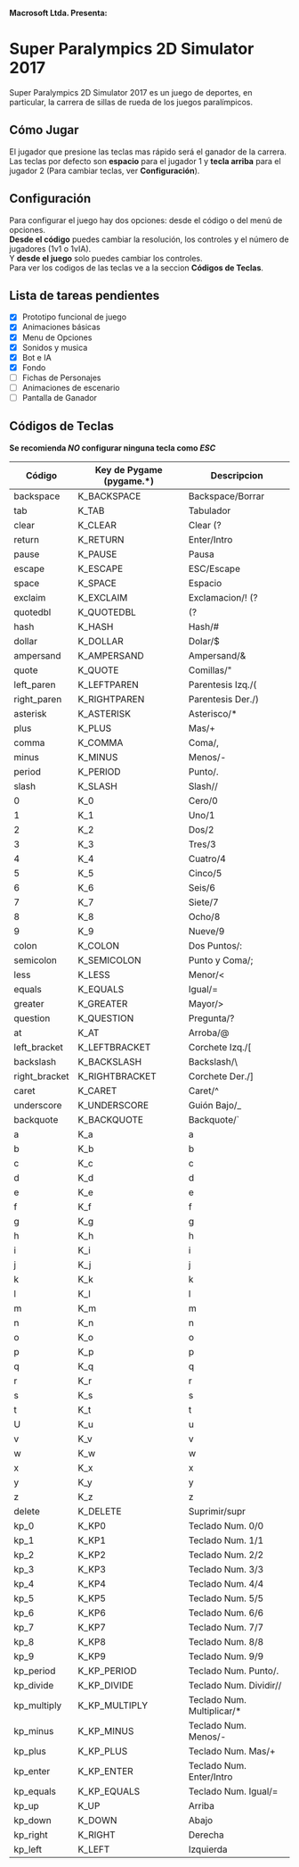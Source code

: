 **Macrosoft Ltda. Presenta:**
# Super Paralympics 2D Simulator 2017
Super Paralympics 2D Simulator 2017 es un juego de deportes, en particular, la carrera de sillas de rueda de los juegos paralímpicos.
## Cómo Jugar
El jugador que presione las teclas mas rápido será el ganador de la carrera. Las teclas por defecto son **espacio** para el jugador 1 y **tecla arriba** para el jugador 2 (Para cambiar teclas, ver **Configuración**).
## Configuración
Para configurar el juego hay dos opciones: desde el código o del menú de opciones.  
**Desde el código** puedes cambiar la resolución, los controles y el número de jugadores (1v1 o 1vIA).  
Y **desde el juego** solo puedes cambiar los controles.  
Para ver los codigos de las teclas ve a la seccion **Códigos de Teclas**.
## Lista de tareas pendientes
- [x] Prototipo funcional de juego
- [x] Animaciones básicas
- [x] Menu de Opciones
- [x] Sonidos y musica
- [x] Bot e IA
- [x] Fondo
- [ ] Fichas de Personajes
- [ ] Animaciones de escenario
- [ ] Pantalla de Ganador
## Códigos de Teclas
**Se recomienda _NO_ configurar ninguna tecla como _ESC_**

| Código  | Key de Pygame (pygame.\*) | Descripcion | 
| ------------- | ------------- | ------------- |
| backspace | K_BACKSPACE  | Backspace/Borrar  |
| tab  | K_TAB  | Tabulador  |
| clear  | K_CLEAR  | Clear (? |
| return  | K_RETURN | Enter/Intro |
| pause  | K_PAUSE  | Pausa |
| escape  | K_ESCAPE  | ESC/Escape |
| space  | K_SPACE  | Espacio |
| exclaim  | K_EXCLAIM  | Exclamacion/! (? |
| quotedbl  | K_QUOTEDBL  | (? |
| hash  | K_HASH  | Hash/# |
| dollar  | K_DOLLAR  | Dolar/$ |
| ampersand | K_AMPERSAND | Ampersand/& |
| quote | K_QUOTE | Comillas/" |
| left_paren | K_LEFTPAREN | Parentesis Izq./( |
| right_paren | K_RIGHTPAREN | Parentesis Der./) |
| asterisk | K_ASTERISK | Asterisco/\* |
| plus | K_PLUS | Mas/+ |
| comma | K_COMMA | Coma/, |
| minus | K_MINUS | Menos/- |
| period | K_PERIOD | Punto/. |
| slash | K_SLASH | Slash// |
| 0 | K_0 | Cero/0 |
| 1 | K_1 | Uno/1 |
| 2 | K_2 | Dos/2 |
| 3 | K_3 | Tres/3 |
| 4 | K_4 | Cuatro/4 |
| 5 | K_5 | Cinco/5 |
| 6 | K_6 | Seis/6 |
| 7 | K_7 | Siete/7 |
| 8 | K_8 | Ocho/8 |
| 9 | K_9 | Nueve/9 |
| colon | K_COLON | Dos Puntos/: |
| semicolon | K_SEMICOLON | Punto y Coma/; |
| less | K_LESS | Menor/< |
| equals | K_EQUALS | Igual/= |
| greater | K_GREATER | Mayor/> |
| question | K_QUESTION | Pregunta/? |
| at | K_AT | Arroba/@ |
| left_bracket | K_LEFTBRACKET | Corchete Izq./[ |
| backslash | K_BACKSLASH | Backslash/\ |
| right_bracket | K_RIGHTBRACKET | Corchete Der./] |
| caret | K_CARET | Caret/^ |
| underscore | K_UNDERSCORE | Guión Bajo/\_ |
| backquote | K_BACKQUOTE | Backquote/\` |
| a | K_a | a |
| b | K_b | b |
| c | K_c | c |
| d | K_d | d |
| e | K_e | e |
| f | K_f | f |
| g | K_g | g |
| h | K_h | h |
| i | K_i | i |
| j | K_j | j |
| k | K_k | k |
| l | K_l | l |
| m | K_m | m |
| n | K_n | n |
| o | K_o | o |
| p | K_p | p |
| q | K_q | q |
| r | K_r | r |
| s | K_s | s |
| t | K_t | t |
| U | K_u | u |
| v | K_v | v |
| w | K_w | w |
| x | K_x | x |
| y | K_y | y |
| z | K_z | z |
| delete | K_DELETE | Suprimir/supr |
| kp_0 | K_KP0 | Teclado Num. 0/0 |
| kp_1 | K_KP1 | Teclado Num. 1/1 |
| kp_2 | K_KP2 | Teclado Num. 2/2 |
| kp_3 | K_KP3 | Teclado Num. 3/3 |
| kp_4 | K_KP4 | Teclado Num. 4/4 |
| kp_5 | K_KP5 | Teclado Num. 5/5 |
| kp_6 | K_KP6 | Teclado Num. 6/6 |
| kp_7 | K_KP7 | Teclado Num. 7/7 |
| kp_8 | K_KP8 | Teclado Num. 8/8 |
| kp_9 | K_KP9 | Teclado Num. 9/9 |
| kp_period | K_KP_PERIOD | Teclado Num. Punto/. |
| kp_divide | K_KP_DIVIDE | Teclado Num. Dividir// |
| kp_multiply | K_KP_MULTIPLY | Teclado Num. Multiplicar/\* |
| kp_minus | K_KP_MINUS | Teclado Num. Menos/- |
| kp_plus | K_KP_PLUS | Teclado Num. Mas/+ |
| kp_enter | K_KP_ENTER | Teclado Num. Enter/Intro |
| kp_equals | K_KP_EQUALS | Teclado Num. Igual/= |
| kp_up | K_UP | Arriba  |
| kp_down | K_DOWN | Abajo |
| kp_right | K_RIGHT | Derecha |
| kp_left | K_LEFT | Izquierda |
